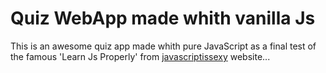 Quiz WebApp made whith vanilla Js
=================================

This is an awesome quiz app made whith pure JavaScript as a final test of the famous 'Learn Js Properly' from [javascriptissexy](http://javascriptissexy.com/how-to-learn-javascript-properly/) website...